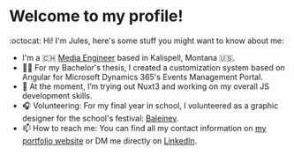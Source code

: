 # Welcome to my profile! 

:octocat: Hi! I'm Jules, here's some stuff you might want to know about me:
- I'm a :switzerland: [Media Engineer](https://heig-vd.ch/en/education/bachelors-degree-program/media-engineering#:~:text=In%20Media%20Engineering,to%20one%20or%20more%20receivers.) based in Kalispell, Montana 🇺🇸.
- 👨‍🎓 For my Bachelor's thesis, I created a customization system based on Angular for Microsoft Dynamics 365's Events Management Portal.
- :monocle_face: At the moment, I’m trying out Nuxt3 and working on my overall JS development skills.
- :headphones: Volunteering: For my final year in school, I volunteered as a graphic designer for the school's festival: [Baleinev](https://www.instagram.com/baleinev_festival/). 
- 📫 How to reach me: You can find all my contact information on [my portfolio website](https://jules-sandoz.com) or DM me directly on [LinkedIn](https://www.linkedin.com/in/jules-sandoz).
